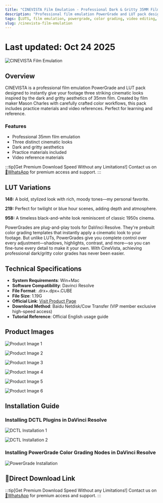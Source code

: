 ```yaml
---
title: "CINEVISTA Film Emulation - Professional Dark & Gritty 35MM Film Look"
description: "Professional film emulation PowerGrade and LUT pack designed to instantly give your footage three striking cinematic looks inspired by the dark and gritty aesthetics of 35mm film."
tags: [LUTS, film emulation, powergrade, color grading, video editing, 35mm film]
slug: /cinevista-film-emulation
---
```


# Last updated: Oct 24 2025

![CINEVISTA Film Emulation](https://www.vfx123.com/wp-content/uploads/2025/10/176060948-48293b12c86d24d.webp)

## Overview

CINEVISTA is a professional film emulation PowerGrade and LUT pack designed to instantly give your footage three striking cinematic looks inspired by the dark and gritty aesthetics of 35mm film. Created by film maker Mason Charles with carefully crafted color workflows, this pack includes practice materials and video references. Perfect for learning and reference.

### Features

- Professional 35mm film emulation
- Three distinct cinematic looks
- Dark and gritty aesthetics
- Practice materials included
- Video reference materials

:::tip[Get Premium Download Speed Without any Limitations!]
Contact us on [💬WhatsApp](https://wa.me/+8613237610083) for premium  access and support.
:::

## LUT Variations

**148:** A bold, stylized look with rich, moody tones—my personal favorite.

**219:** Perfect for twilight or blue hour scenes, adding depth and atmosphere.

**958:** A timeless black-and-white look reminiscent of classic 1950s cinema.

PowerGrades are plug-and-play tools for DaVinci Resolve. They're prebuilt color grading templates that instantly apply a cinematic look to your footage. But unlike LUTs, PowerGrades give you complete control over every adjustment—shadows, highlights, contrast, and more—so you can fine-tune every detail to make it your own. With CineVista, achieving professional dark/gritty color grades has never been easier.

## Technical Specifications

- **System Requirements**: Win+Mac
- **Software Compatibility**: Davinci Resolve
- **File Format**: .drx+.dpx+.CUBE
- **File Size**: 1.19G
- **Official Link**: [Visit Product Page](https://www.shopmoment.com/products/mason-charles-cinevista-powergrade)
- **Download Method**: Baidu Netdisk/Cow Transfer (VIP member exclusive high-speed access)
- **Tutorial Reference**: Official English usage guide

## Product Images

![Product Image 1](https://www.vfx123.com/wp-content/uploads/2025/07/1752118669-5927a78d81274bc.jpg)

![Product Image 2](https://www.vfx123.com/wp-content/uploads/2025/07/1752118676-cce6ebcfe8c8c84.jpg)

![Product Image 3](https://www.vfx123.com/wp-content/uploads/2025/07/1752118686-2fa7988f3eab9c7.jpg)

![Product Image 4](https://www.vfx123.com/wp-content/uploads/2025/07/1752118695-cfde5de7b6e9d6a.jpg)

![Product Image 5](https://www.vfx123.com/wp-content/uploads/2025/07/1752118707-3d450a9514a3e4b.jpg)

![Product Image 6](https://www.vfx123.com/wp-content/uploads/2025/07/1752118718-ef3229d2009aa83.jpg)

## Installation Guide

### Installing DCTL Plugins in DaVinci Resolve

![DCTL Installation 1](https://www.vfx123.com/wp-content/uploads/2024/10/1728551324-7aefbc5418abb48.jpg)

![DCTL Installation 2](https://www.vfx123.com/wp-content/uploads/2024/10/1728551350-2b8615ebc6a1939.jpg)

### Installing PowerGrade Color Grading Nodes in DaVinci Resolve

![PowerGrade Installation](https://www.vfx123.com/wp-content/uploads/2023/06/1685755721-a48bdd634a1b536.jpg)

## 🚀Direct Download Link

:::tip[Get Premium Download Speed Without any Limitations!]
Contact us on [💬WhatsApp](https://wa.me/+8613237610083) for premium  access and support.
:::
